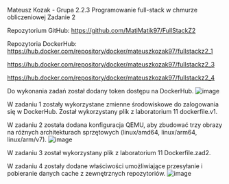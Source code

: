 Mateusz Kozak - Grupa 2.2.3
Programowanie full-stack w chmurze obliczeniowej
Zadanie 2

Repozytorium GitHub: https://github.com/MatiMatik97/FullStackZ2

Repozytoria DockerHub: https://hub.docker.com/repository/docker/mateuszkozak97/fullstackz2_1

https://hub.docker.com/repository/docker/mateuszkozak97/fullstackz2_3

https://hub.docker.com/repository/docker/mateuszkozak97/fullstackz2_4

Do wykonania zadań został dodany token dostępu na DockerHub.
![image](https://user-images.githubusercontent.com/46346197/151622642-02ee2c80-969d-4eda-bdd3-c5a0ac5d2623.png)

W zadaniu 1 zostały wykorzystane zmienne środowiskowe do zalogowania się w DockerHub. Został wykorzystany plik z laboratorium 11 dockerfile.v1.

W zadaniu 2 została dodana konfiguracja QEMU, aby zbudować trzy obrazy na różnych architekturach sprzętowych (linux/amd64, linux/arm64, linux/arm/v7).
![image](https://user-images.githubusercontent.com/46346197/151622666-8ea0d5af-2dbe-4bcf-b02d-301a67a2b25d.png)

W zadaniu 3 został wykorzystany plik z laboratorium 11 Dockerfile.zad2.

W zadaniu 4 zostały dodane właściwości umożliwiające przesyłanie i pobieranie danych cache z zewnętrznych repozytoriów.
![image](https://user-images.githubusercontent.com/46346197/151622696-cb709911-1054-4036-b31c-8dc503f77ee5.png)
